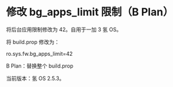 # 修改 bg_apps_limit 限制（B Plan）
将后台应用限制修改为 42。自用于一加 3 氢 OS。

将 build.prop 修改为：

ro.sys.fw.bg_apps_limit=42

B Plan：替换整个 build.prop

当前版本：氢 OS 2.5.3。